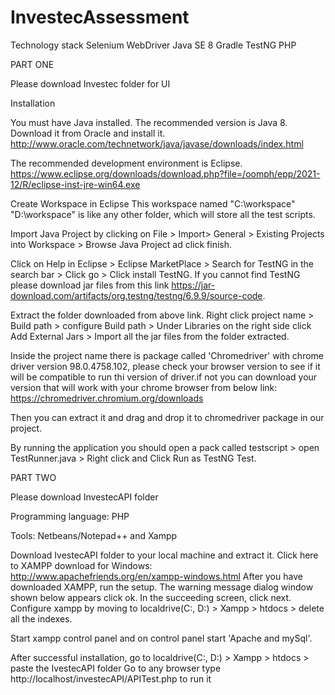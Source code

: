 # InvestecAssessment
Technology stack
Selenium WebDriver
Java SE 8
Gradle
TestNG
PHP

PART ONE

Please download Investec folder for UI

Installation

You must have Java installed. The recommended version is Java 8. Download it from Oracle and install it.
http://www.oracle.com/technetwork/java/javase/downloads/index.html

The recommended development environment is Eclipse.
https://www.eclipse.org/downloads/download.php?file=/oomph/epp/2021-12/R/eclipse-inst-jre-win64.exe 

Create Workspace in Eclipse
This workspace named "C:\workspace" "D:\workspace" is like any other folder, which will store all the test scripts.

Import Java Project by clicking on File > Import> General > Existing Projects into Workspace > Browse Java Project ad click finish.

Click on Help in Eclipse > Eclipse MarketPlace > Search for TestNG in the search bar > Click go > Click install TestNG.
If you cannot find TestNG please download jar files from this link https://jar-download.com/artifacts/org.testng/testng/6.9.9/source-code.

Extract the folder downloaded from above link.
Right click project name > Build path > configure Build path > Under Libraries on the right side click Add External Jars > Import all the jar files from the folder extracted.

Inside the project name there is package called 'Chromedriver' with chrome driver version 98.0.4758.102, please check your browser version to see if it will be compatible to run thi version of driver.if not you can download your version that will work with your chrome browser from below link:
https://chromedriver.chromium.org/downloads

Then you can extract it and drag and drop it to chromedriver package in our project.

By running the application you should open a pack called testscript > open TestRunner.java > Right click and Click Run as TestNG Test.

PART TWO

Please download InvestecAPI folder

Programming language: PHP

Tools: Netbeans/Notepad++ and Xampp

Download IvestecAPI folder to your local machine and extract it.
Click here to XAMPP download for Windows: http://www.apachefriends.org/en/xampp-windows.html
After you have downloaded XAMPP, run the setup. The warning message dialog window shown below appears click ok.
In the succeeding screen, click next.
Configure xampp by moving to localdrive(C:, D:) > Xampp > htdocs > delete all the indexes.

Start xampp control panel and on control panel start 'Apache and mySql'.

After successful installation, go to localdrive(C:, D:) > Xampp > htdocs > paste the IvestecAPI folder
Go to any browser type http://localhost/investecAPI/APITest.php to run it

